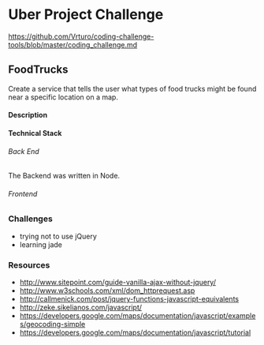 # Uber Project Challenge
https://github.com/Vrturo/coding-challenge-tools/blob/master/coding_challenge.md

## FoodTrucks
Create a service that tells the user what types of food trucks might be found near a specific location on a map.

#### Description

#### Technical Stack

###### Back End

The Backend was written in Node.

###### Frontend


### Challenges
- trying not to use jQuery
- learning jade


### Resources
- http://www.sitepoint.com/guide-vanilla-ajax-without-jquery/
- http://www.w3schools.com/xml/dom_httprequest.asp
- http://callmenick.com/post/jquery-functions-javascript-equivalents
- http://zeke.sikelianos.com/javascript/
- https://developers.google.com/maps/documentation/javascript/examples/geocoding-simple
- https://developers.google.com/maps/documentation/javascript/tutorial
